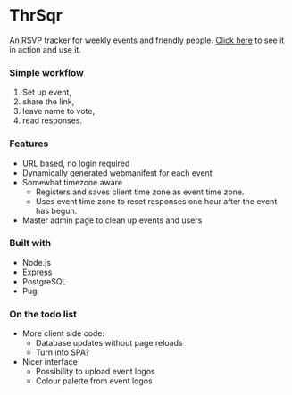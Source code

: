 # ThrSqr
An RSVP tracker for weekly events and friendly people.
[Click here](https://thrsqr.herokuapp.com) to see it in action and use it.

### Simple workflow

1. Set up event, 
2. share the link,
3. leave name to vote, 
4. read responses. 

### Features

* URL based, no login required
* Dynamically generated webmanifest for each event
* Somewhat timezone aware
  * Registers and saves client time zone as event time zone.
  * Uses event time zone to reset responses one hour after the event has begun.
* Master admin page to clean up events and users

### Built with

* Node.js
* Express
* PostgreSQL
* Pug
 
### On the todo list

* More client side code:
  * Database updates without page reloads
  * Turn into SPA?
* Nicer interface
  * Possibility to upload event logos
  * Colour palette from event logos
